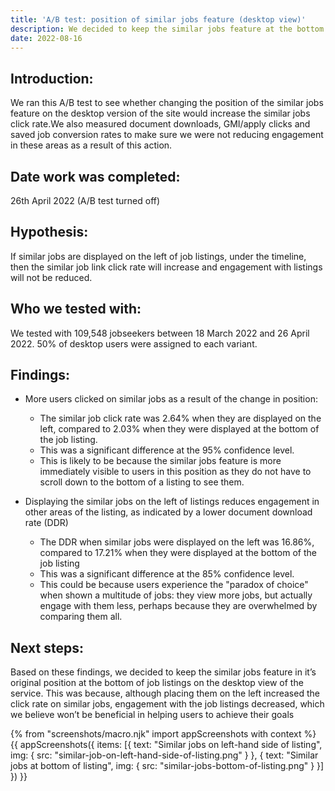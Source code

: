 ```yaml
---
title: 'A/B test: position of similar jobs feature (desktop view)'
description: We decided to keep the similar jobs feature at the bottom of job listings on the desktop view of the service
date: 2022-08-16
---
```



## Introduction: 
We ran this A/B test to see whether changing the position of the similar jobs feature on the desktop version of the site would increase the similar jobs click rate.We also measured  document downloads, GMI/apply clicks and saved job conversion rates to make sure we were not reducing engagement in these areas as a result of this action.


## Date work was completed: 
26th April 2022 (A/B test turned off)


## Hypothesis: 
If similar jobs are displayed on the left of job listings, under the timeline, then the similar job link click rate will increase and engagement with listings will not be reduced.


## Who we tested with: 
We tested with 109,548 jobseekers between 18 March 2022 and 26 April 2022. 50% of desktop users were assigned to each variant. 


## Findings:

- More users clicked on similar jobs as a result of the change in position:
  - The similar job click rate was 2.64% when they are displayed on the left, compared to 2.03% when they were displayed at the bottom of the job listing.
  - This was a significant difference at the 95% confidence level.
  - This is likely to be because the similar jobs feature is more immediately visible to users in this position as they do not have to scroll down to the bottom of a listing to see them.

- Displaying the similar jobs on the left of listings  reduces engagement in other areas of the listing, as indicated by a lower document download rate (DDR)
  - The DDR when similar jobs were displayed on the left was 16.86%, compared to 17.21% when they were displayed at the bottom of the job listing
  - This was a significant difference at the 85% confidence level.
  - This could be because users experience the "paradox of choice" when shown a multitude of jobs: they view more jobs, but actually engage with them less, perhaps because they are overwhelmed by comparing them all.


## Next steps:
Based on these findings, we decided to keep the similar jobs feature in it’s original position at the bottom of job listings on the desktop view of the service. This was because, although placing them on the left increased the click rate on similar jobs, engagement with the job listings decreased, which we believe won’t be beneficial in helping users to achieve their goals 


{% from "screenshots/macro.njk" import appScreenshots with context %}
{{ appScreenshots({
  items: [{
    text: "Similar jobs on left-hand side of listing",
    img: { src: "similar-job-on-left-hand-side-of-listing.png" }
  }, {
    text: "Similar jobs at bottom of listing",
    img: { src: "similar-jobs-bottom-of-listing.png" }
  }]
}) }}
